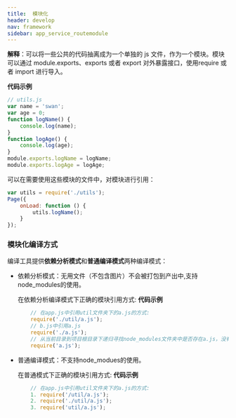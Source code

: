 ```yaml
---
title:  模块化
header: develop
nav: framework
sidebar: app_service_routemodule
---
```

 
**解释**：可以将一些公共的代码抽离成为一个单独的 js 文件，作为一个模块。模块可以通过 module.exports、exports 或者 export 对外暴露接口，使用require 或者 import 进行导入。

**代码示例**

```js
// utils.js
var name = 'swan';
var age = 0;
function logName() {
    console.log(name);
}
function logAge() {
    console.log(age);
}
module.exports.logName = logName;
module.exports.logAge = logAge;
```

可以在需要使用这些模块的文件中，对模块进行引用：

```js
var utils = require('./utils');
Page({
    onLoad: function () {
        utils.logName();
    }
});
```

### 模块化编译方式


编译工具提供**依赖分析模式**和**普通编译模式**两种编译模式：

* 依赖分析模式：无用文件（不包含图片）不会被打包到产出中,支持node_modules的使用。

    在依赖分析编译模式下正确的模块引用方式:
    **代码示例**
    ```js
        // 在app.js中引用util文件夹下的a.js的方式:
        require('./util/a.js');
        // b.js中引用a.js
        require('./a.js');
        // 从当前目录到项目根目录下递归寻找node_modules文件夹中是否存在a.js，没有则报错；
        require('a.js');
    ```

* 普通编译模式：不支持node_modues的使用。

    在普通模式下正确的模块引用方式:
    **代码示例**
    ```js
        // 在app.js中引用util文件夹下的a.js的方式:
        1. require('/util/a.js');
        2. require('./util/a.js');
        3. require('util/a.js');
    ```


